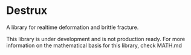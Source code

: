 # Destrux
A library for realtime deformation and brittle fracture.

This library is under development and is not production ready. For more information on the mathematical basis for this library, check MATH.md
